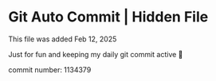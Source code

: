 # Git Auto Commit | Hidden File

This file was added Feb 12, 2025

Just for fun and keeping my daily git commit active 🤪

commit number: 1134379
